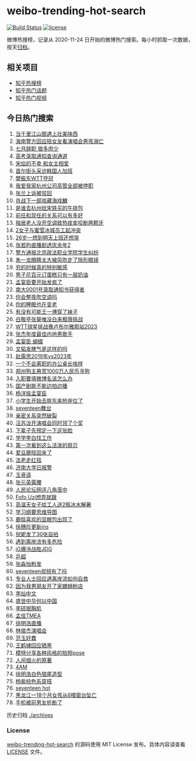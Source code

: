 # weibo-trending-hot-search

[![Build Status](https://github.com/justjavac/weibo-trending-hot-search/workflows/ci/badge.svg?branch=master)](https://github.com/justjavac/weibo-trending-hot-search/actions)
[![license](https://img.shields.io/github/license/justjavac/weibo-trending-hot-search)](https://github.com/justjavac/weibo-trending-hot-search/blob/master/LICENSE)

微博热搜榜，记录从 2020-11-24 日开始的微博热门搜索。每小时抓取一次数据，按天[归档](./archives)。

## 相关项目

- [知乎热搜榜](https://github.com/justjavac/zhihu-trending-top-search)
- [知乎热门话题](https://github.com/justjavac/zhihu-trending-hot-questions)
- [知乎热门视频](https://github.com/justjavac/zhihu-trending-hot-video)

## 今日热门搜索

<!-- BEGIN -->
<!-- 最后更新时间 Mon Jul 10 2023 07:14:17 GMT+0800 (China Standard Time) -->

1. [当千里江山图遇上壮美陕西](https://s.weibo.com//weibo?q=%23%E5%BD%93%E5%8D%83%E9%87%8C%E6%B1%9F%E5%B1%B1%E5%9B%BE%E9%81%87%E4%B8%8A%E5%A3%AE%E7%BE%8E%E9%99%95%E8%A5%BF%23&Refer=new_time)
1. [海南警方回应陪女友看演唱会男孩溺亡](https://s.weibo.com//weibo?q=%23%E6%B5%B7%E5%8D%97%E8%AD%A6%E6%96%B9%E5%9B%9E%E5%BA%94%E9%99%AA%E5%A5%B3%E5%8F%8B%E7%9C%8B%E6%BC%94%E5%94%B1%E4%BC%9A%E7%94%B7%E5%AD%A9%E6%BA%BA%E4%BA%A1%23&t=31&band_rank=10&Refer=top)
1. [七月辞职 狼多肉少](https://s.weibo.com//weibo?q=%E4%B8%83%E6%9C%88%E8%BE%9E%E8%81%8C%20%E7%8B%BC%E5%A4%9A%E8%82%89%E5%B0%91&t=31&band_rank=11&Refer=top)
1. [高考录取通知查询通道](https://s.weibo.com//weibo?q=%23%E9%AB%98%E8%80%83%E5%BD%95%E5%8F%96%E9%80%9A%E7%9F%A5%E6%9F%A5%E8%AF%A2%E9%80%9A%E9%81%93%23&t=31&band_rank=3&Refer=top)
1. [宋焰的不幸 和女主相爱](https://s.weibo.com//weibo?q=%E5%AE%8B%E7%84%B0%E7%9A%84%E4%B8%8D%E5%B9%B8%20%E5%92%8C%E5%A5%B3%E4%B8%BB%E7%9B%B8%E7%88%B1&t=31&band_rank=2&Refer=top)
1. [首尔街头采访韩国人加班](https://s.weibo.com//weibo?q=%E9%A6%96%E5%B0%94%E8%A1%97%E5%A4%B4%E9%87%87%E8%AE%BF%E9%9F%A9%E5%9B%BD%E4%BA%BA%E5%8A%A0%E7%8F%AD&t=31&band_rank=11&Refer=top)
1. [樊振东WTT夺冠](https://s.weibo.com//weibo?q=%23%E6%A8%8A%E6%8C%AF%E4%B8%9CWTT%E5%A4%BA%E5%86%A0%23&t=31&band_rank=6&Refer=top)
1. [我爱我家杭州公司高管全部被停职](https://s.weibo.com//weibo?q=%23%E6%88%91%E7%88%B1%E6%88%91%E5%AE%B6%E6%9D%AD%E5%B7%9E%E5%85%AC%E5%8F%B8%E9%AB%98%E7%AE%A1%E5%85%A8%E9%83%A8%E8%A2%AB%E5%81%9C%E8%81%8C%23&t=31&band_rank=20&Refer=top)
1. [张兰上诉被驳回](https://s.weibo.com//weibo?q=%23%E5%BC%A0%E5%85%B0%E4%B8%8A%E8%AF%89%E8%A2%AB%E9%A9%B3%E5%9B%9E%23&t=31&band_rank=20&Refer=top)
1. [肖战下一部戏藏海戏麟](https://s.weibo.com//weibo?q=%23%E8%82%96%E6%88%98%E4%B8%8B%E4%B8%80%E9%83%A8%E6%88%8F%E8%97%8F%E6%B5%B7%E6%88%8F%E9%BA%9F%23&t=31&band_rank=2&Refer=top)
1. [是谁去杭州给宋轶买的牛排包](https://s.weibo.com//weibo?q=%23%E6%98%AF%E8%B0%81%E5%8E%BB%E6%9D%AD%E5%B7%9E%E7%BB%99%E5%AE%8B%E8%BD%B6%E4%B9%B0%E7%9A%84%E7%89%9B%E6%8E%92%E5%8C%85%23&t=31&band_rank=7&Refer=top)
1. [前任和现任的关系可以有多好](https://s.weibo.com//weibo?q=%E5%89%8D%E4%BB%BB%E5%92%8C%E7%8E%B0%E4%BB%BB%E7%9A%84%E5%85%B3%E7%B3%BB%E5%8F%AF%E4%BB%A5%E6%9C%89%E5%A4%9A%E5%A5%BD&t=31&band_rank=39&Refer=top)
1. [独居老人没开空调致热痉挛咬断两颗牙](https://s.weibo.com//weibo?q=%23%E7%8B%AC%E5%B1%85%E8%80%81%E4%BA%BA%E6%B2%A1%E5%BC%80%E7%A9%BA%E8%B0%83%E8%87%B4%E7%83%AD%E7%97%89%E6%8C%9B%E5%92%AC%E6%96%AD%E4%B8%A4%E9%A2%97%E7%89%99%23&t=31&band_rank=31&Refer=top)
1. [2女子与蜜雪冰城员工起冲突](https://s.weibo.com//weibo?q=%232%E5%A5%B3%E5%AD%90%E4%B8%8E%E8%9C%9C%E9%9B%AA%E5%86%B0%E5%9F%8E%E5%91%98%E5%B7%A5%E8%B5%B7%E5%86%B2%E7%AA%81%23&t=31&band_rank=5&Refer=top)
1. [26岁一想到明天上班还想哭](https://s.weibo.com//weibo?q=%2326%E5%B2%81%E4%B8%80%E6%83%B3%E5%88%B0%E6%98%8E%E5%A4%A9%E4%B8%8A%E7%8F%AD%E8%BF%98%E6%83%B3%E5%93%AD%23&t=31&band_rank=1&Refer=top)
1. [张若昀直播剧透庆余年2](https://s.weibo.com//weibo?q=%23%E5%BC%A0%E8%8B%A5%E6%98%80%E7%9B%B4%E6%92%AD%E5%89%A7%E9%80%8F%E5%BA%86%E4%BD%99%E5%B9%B42%23&t=31&band_rank=6&Refer=top)
1. [警方通报北京政法职业学院学生纠纷](https://s.weibo.com//weibo?q=%23%E8%AD%A6%E6%96%B9%E9%80%9A%E6%8A%A5%E5%8C%97%E4%BA%AC%E6%94%BF%E6%B3%95%E8%81%8C%E4%B8%9A%E5%AD%A6%E9%99%A2%E5%AD%A6%E7%94%9F%E7%BA%A0%E7%BA%B7%23&t=31&band_rank=17&Refer=top)
1. [朱一龙眼睛太大被风吹走了隐形眼镜](https://s.weibo.com//weibo?q=%23%E6%9C%B1%E4%B8%80%E9%BE%99%E7%9C%BC%E7%9D%9B%E5%A4%AA%E5%A4%A7%E8%A2%AB%E9%A3%8E%E5%90%B9%E8%B5%B0%E4%BA%86%E9%9A%90%E5%BD%A2%E7%9C%BC%E9%95%9C%23&t=31&band_rank=8&Refer=top)
1. [穷的时候真的特别敏感](https://s.weibo.com//weibo?q=%E7%A9%B7%E7%9A%84%E6%97%B6%E5%80%99%E7%9C%9F%E7%9A%84%E7%89%B9%E5%88%AB%E6%95%8F%E6%84%9F&t=31&band_rank=12&Refer=top)
1. [男子花百元订蛋糕只有一层奶油](https://s.weibo.com//weibo?q=%23%E7%94%B7%E5%AD%90%E8%8A%B1%E7%99%BE%E5%85%83%E8%AE%A2%E8%9B%8B%E7%B3%95%E5%8F%AA%E6%9C%89%E4%B8%80%E5%B1%82%E5%A5%B6%E6%B2%B9%23&t=31&band_rank=30&Refer=top)
1. [孟宴臣要开始发疯了](https://s.weibo.com//weibo?q=%23%E5%AD%9F%E5%AE%B4%E8%87%A3%E8%A6%81%E5%BC%80%E5%A7%8B%E5%8F%91%E7%96%AF%E4%BA%86%23&t=31&band_rank=32&Refer=top)
1. [南大0001号录取通知书获得者](https://s.weibo.com//weibo?q=%23%E5%8D%97%E5%A4%A70001%E5%8F%B7%E5%BD%95%E5%8F%96%E9%80%9A%E7%9F%A5%E4%B9%A6%E8%8E%B7%E5%BE%97%E8%80%85%23&t=31&band_rank=21&Refer=top)
1. [你会整夜吹空调吗](https://s.weibo.com//weibo?q=%23%E4%BD%A0%E4%BC%9A%E6%95%B4%E5%A4%9C%E5%90%B9%E7%A9%BA%E8%B0%83%E5%90%97%23&t=31&band_rank=21&Refer=top)
1. [你的睡眠也在变老](https://s.weibo.com//weibo?q=%E4%BD%A0%E7%9A%84%E7%9D%A1%E7%9C%A0%E4%B9%9F%E5%9C%A8%E5%8F%98%E8%80%81&t=31&band_rank=40&Refer=top)
1. [有没有可能王一博穿了袜子](https://s.weibo.com//weibo?q=%23%E6%9C%89%E6%B2%A1%E6%9C%89%E5%8F%AF%E8%83%BD%E7%8E%8B%E4%B8%80%E5%8D%9A%E7%A9%BF%E4%BA%86%E8%A2%9C%E5%AD%90%23&t=31&band_rank=30&Refer=top)
1. [白敬亭张昊唯没白来极限挑战](https://s.weibo.com//weibo?q=%23%E7%99%BD%E6%95%AC%E4%BA%AD%E5%BC%A0%E6%98%8A%E5%94%AF%E6%B2%A1%E7%99%BD%E6%9D%A5%E6%9E%81%E9%99%90%E6%8C%91%E6%88%98%23&t=31&band_rank=28&Refer=top)
1. [WTT球星挑战赛卢布尔雅那站2023](https://s.weibo.com//weibo?q=%23WTT%E7%90%83%E6%98%9F%E6%8C%91%E6%88%98%E8%B5%9B%E5%8D%A2%E5%B8%83%E5%B0%94%E9%9B%85%E9%82%A3%E7%AB%992023%23&t=31&band_rank=26&Refer=top)
1. [张杰年度最佳内地男歌手](https://s.weibo.com//weibo?q=%23%E5%BC%A0%E6%9D%B0%E5%B9%B4%E5%BA%A6%E6%9C%80%E4%BD%B3%E5%86%85%E5%9C%B0%E7%94%B7%E6%AD%8C%E6%89%8B%23&t=31&band_rank=27&Refer=top)
1. [孟宴臣 蝴蝶](https://s.weibo.com//weibo?q=%E5%AD%9F%E5%AE%B4%E8%87%A3%20%E8%9D%B4%E8%9D%B6&t=31&band_rank=9&Refer=top)
1. [文韬发脾气是这样的吗](https://s.weibo.com//weibo?q=%E6%96%87%E9%9F%AC%E5%8F%91%E8%84%BE%E6%B0%94%E6%98%AF%E8%BF%99%E6%A0%B7%E7%9A%84%E5%90%97&t=31&band_rank=8&Refer=top)
1. [赵露思2019年vs2023年](https://s.weibo.com//weibo?q=%23%E8%B5%B5%E9%9C%B2%E6%80%9D2019%E5%B9%B4vs2023%E5%B9%B4%23&t=31&band_rank=19&Refer=top)
1. [一个不会离职的办公桌长啥样](https://s.weibo.com//weibo?q=%23%E4%B8%80%E4%B8%AA%E4%B8%8D%E4%BC%9A%E7%A6%BB%E8%81%8C%E7%9A%84%E5%8A%9E%E5%85%AC%E6%A1%8C%E9%95%BF%E5%95%A5%E6%A0%B7%23&t=31&band_rank=25&Refer=top)
1. [郑州狗主悬赏1000万人民币寻狗](https://s.weibo.com//weibo?q=%23%E9%83%91%E5%B7%9E%E7%8B%97%E4%B8%BB%E6%82%AC%E8%B5%8F1000%E4%B8%87%E4%BA%BA%E6%B0%91%E5%B8%81%E5%AF%BB%E7%8B%97%23&t=31&band_rank=33&Refer=top)
1. [入职要填微博名该怎么办](https://s.weibo.com//weibo?q=%23%E5%85%A5%E8%81%8C%E8%A6%81%E5%A1%AB%E5%BE%AE%E5%8D%9A%E5%90%8D%E8%AF%A5%E6%80%8E%E4%B9%88%E5%8A%9E%23&t=31&band_rank=6&Refer=top)
1. [国产剧能不能边拍边播](https://s.weibo.com//weibo?q=%E5%9B%BD%E4%BA%A7%E5%89%A7%E8%83%BD%E4%B8%8D%E8%83%BD%E8%BE%B9%E6%8B%8D%E8%BE%B9%E6%92%AD&t=31&band_rank=18&Refer=top)
1. [杨洋版孟宴臣](https://s.weibo.com//weibo?q=%23%E6%9D%A8%E6%B4%8B%E7%89%88%E5%AD%9F%E5%AE%B4%E8%87%A3%23&t=31&band_rank=15&Refer=top)
1. [小学生开始去胖东来抢座位了](https://s.weibo.com//weibo?q=%23%E5%B0%8F%E5%AD%A6%E7%94%9F%E5%BC%80%E5%A7%8B%E5%8E%BB%E8%83%96%E4%B8%9C%E6%9D%A5%E6%8A%A2%E5%BA%A7%E4%BD%8D%E4%BA%86%23&t=31&band_rank=36&Refer=top)
1. [seventeen舞台](https://s.weibo.com//weibo?q=seventeen%E8%88%9E%E5%8F%B0&t=31&band_rank=26&Refer=top)
1. [亲密关系突然破裂](https://s.weibo.com//weibo?q=%E4%BA%B2%E5%AF%86%E5%85%B3%E7%B3%BB%E7%AA%81%E7%84%B6%E7%A0%B4%E8%A3%82&t=31&band_rank=22&Refer=top)
1. [汪苏泷开演唱会同时领了个奖](https://s.weibo.com//weibo?q=%23%E6%B1%AA%E8%8B%8F%E6%B3%B7%E5%BC%80%E6%BC%94%E5%94%B1%E4%BC%9A%E5%90%8C%E6%97%B6%E9%A2%86%E4%BA%86%E4%B8%AA%E5%A5%96%23&t=31&band_rank=16&Refer=top)
1. [下辈子先预定一下这张脸](https://s.weibo.com//weibo?q=%E4%B8%8B%E8%BE%88%E5%AD%90%E5%85%88%E9%A2%84%E5%AE%9A%E4%B8%80%E4%B8%8B%E8%BF%99%E5%BC%A0%E8%84%B8&t=31&band_rank=34&Refer=top)
1. [学学李白找工作](https://s.weibo.com//weibo?q=%E5%AD%A6%E5%AD%A6%E6%9D%8E%E7%99%BD%E6%89%BE%E5%B7%A5%E4%BD%9C&t=31&band_rank=43&Refer=top)
1. [第一次看到这么活泼的扇贝](https://s.weibo.com//weibo?q=%E7%AC%AC%E4%B8%80%E6%AC%A1%E7%9C%8B%E5%88%B0%E8%BF%99%E4%B9%88%E6%B4%BB%E6%B3%BC%E7%9A%84%E6%89%87%E8%B4%9D&t=31&band_rank=39&Refer=top)
1. [爱豆鹿晗回来了](https://s.weibo.com//weibo?q=%23%E7%88%B1%E8%B1%86%E9%B9%BF%E6%99%97%E5%9B%9E%E6%9D%A5%E4%BA%86%23&t=31&band_rank=14&Refer=top)
1. [法老走红毯](https://s.weibo.com//weibo?q=%23%E6%B3%95%E8%80%81%E8%B5%B0%E7%BA%A2%E6%AF%AF%23&t=31&band_rank=45&Refer=top)
1. [济南大学已报警](https://s.weibo.com//weibo?q=%23%E6%B5%8E%E5%8D%97%E5%A4%A7%E5%AD%A6%E5%B7%B2%E6%8A%A5%E8%AD%A6%23&t=31&band_rank=46&Refer=top)
1. [玉骨遥](https://s.weibo.com//weibo?q=%E7%8E%89%E9%AA%A8%E9%81%A5&t=31&band_rank=48&Refer=top)
1. [张元英露腰](https://s.weibo.com//weibo?q=%23%E5%BC%A0%E5%85%83%E8%8B%B1%E9%9C%B2%E8%85%B0%23&t=31&band_rank=13&Refer=top)
1. [人民论坛网评八角笼中](https://s.weibo.com//weibo?q=%23%E4%BA%BA%E6%B0%91%E8%AE%BA%E5%9D%9B%E7%BD%91%E8%AF%84%E5%85%AB%E8%A7%92%E7%AC%BC%E4%B8%AD%23&t=31&band_rank=37&Refer=top)
1. [Fofo Uzi想弄就跟](https://s.weibo.com//weibo?q=Fofo%20Uzi%E6%83%B3%E5%BC%84%E5%B0%B1%E8%B7%9F&t=31&band_rank=48&Refer=top)
1. [高温天女子给工人送2瓶冰水解暑](https://s.weibo.com//weibo?q=%23%E9%AB%98%E6%B8%A9%E5%A4%A9%E5%A5%B3%E5%AD%90%E7%BB%99%E5%B7%A5%E4%BA%BA%E9%80%812%E7%93%B6%E5%86%B0%E6%B0%B4%E8%A7%A3%E6%9A%91%23&t=31&band_rank=50&Refer=top)
1. [学习纲要思维导图](https://s.weibo.com//weibo?q=%23%E5%AD%A6%E4%B9%A0%E7%BA%B2%E8%A6%81%E6%80%9D%E7%BB%B4%E5%AF%BC%E5%9B%BE%23&Refer=new_time)
1. [鹿晗喜欢的显眼包出现了](https://s.weibo.com//weibo?q=%23%E9%B9%BF%E6%99%97%E5%96%9C%E6%AC%A2%E7%9A%84%E6%98%BE%E7%9C%BC%E5%8C%85%E5%87%BA%E7%8E%B0%E4%BA%86%23&t=31&band_rank=43&Refer=top)
1. [徐穗珍更新ins](https://s.weibo.com//weibo?q=%23%E5%BE%90%E7%A9%97%E7%8F%8D%E6%9B%B4%E6%96%B0ins%23&t=31&band_rank=35&Refer=top)
1. [倪妮发了30张自拍](https://s.weibo.com//weibo?q=%23%E5%80%AA%E5%A6%AE%E5%8F%91%E4%BA%8630%E5%BC%A0%E8%87%AA%E6%8B%8D%23&t=31&band_rank=26&Refer=top)
1. [遇到离岸流有多危险](https://s.weibo.com//weibo?q=%23%E9%81%87%E5%88%B0%E7%A6%BB%E5%B2%B8%E6%B5%81%E6%9C%89%E5%A4%9A%E5%8D%B1%E9%99%A9%23&t=31&band_rank=49&Refer=top)
1. [iG爆冷战胜JDG](https://s.weibo.com//weibo?q=%23iG%E7%88%86%E5%86%B7%E6%88%98%E8%83%9CJDG%23&t=31&band_rank=36&Refer=top)
1. [乒超](https://s.weibo.com//weibo?q=%E4%B9%92%E8%B6%85&t=31&band_rank=15&Refer=top)
1. [张淼怡粉发](https://s.weibo.com//weibo?q=%23%E5%BC%A0%E6%B7%BC%E6%80%A1%E7%B2%89%E5%8F%91%23&t=31&band_rank=32&Refer=top)
1. [seventeen视频有了吗](https://s.weibo.com//weibo?q=seventeen%E8%A7%86%E9%A2%91%E6%9C%89%E4%BA%86%E5%90%97&t=31&band_rank=24&Refer=top)
1. [专业人士回应遇离岸流如何自救](https://s.weibo.com//weibo?q=%23%E4%B8%93%E4%B8%9A%E4%BA%BA%E5%A3%AB%E5%9B%9E%E5%BA%94%E9%81%87%E7%A6%BB%E5%B2%B8%E6%B5%81%E5%A6%82%E4%BD%95%E8%87%AA%E6%95%91%23&t=31&band_rank=39&Refer=top)
1. [因为我男朋友开了家螺蛳粉店](https://s.weibo.com//weibo?q=%23%E5%9B%A0%E4%B8%BA%E6%88%91%E7%94%B7%E6%9C%8B%E5%8F%8B%E5%BC%80%E4%BA%86%E5%AE%B6%E8%9E%BA%E8%9B%B3%E7%B2%89%E5%BA%97%23&t=31&band_rank=4&Refer=top)
1. [李灿中文](https://s.weibo.com//weibo?q=%E6%9D%8E%E7%81%BF%E4%B8%AD%E6%96%87&t=31&band_rank=23&Refer=top)
1. [盛世中华何以中国](https://s.weibo.com//weibo?q=%23%E7%9B%9B%E4%B8%96%E4%B8%AD%E5%8D%8E%E4%BD%95%E4%BB%A5%E4%B8%AD%E5%9B%BD%23&Refer=new_time)
1. [李硕珉胸肌](https://s.weibo.com//weibo?q=%E6%9D%8E%E7%A1%95%E7%8F%89%E8%83%B8%E8%82%8C&t=31&band_rank=44&Refer=top)
1. [孟佳TMEA](https://s.weibo.com//weibo?q=%E5%AD%9F%E4%BD%B3TMEA&t=31&band_rank=39&Refer=top)
1. [徐明浩直播](https://s.weibo.com//weibo?q=%E5%BE%90%E6%98%8E%E6%B5%A9%E7%9B%B4%E6%92%AD&t=31&band_rank=16&Refer=top)
1. [林俊杰演唱会](https://s.weibo.com//weibo?q=%E6%9E%97%E4%BF%8A%E6%9D%B0%E6%BC%94%E5%94%B1%E4%BC%9A&t=31&band_rank=41&Refer=top)
1. [范玉好蠢](https://s.weibo.com//weibo?q=%E8%8C%83%E7%8E%89%E5%A5%BD%E8%A0%A2&t=31&band_rank=48&Refer=top)
1. [王鹤棣回应晒黑](https://s.weibo.com//weibo?q=%23%E7%8E%8B%E9%B9%A4%E6%A3%A3%E5%9B%9E%E5%BA%94%E6%99%92%E9%BB%91%23&t=31&band_rank=42&Refer=top)
1. [模特分享各种风格的拍照pose](https://s.weibo.com//weibo?q=%E6%A8%A1%E7%89%B9%E5%88%86%E4%BA%AB%E5%90%84%E7%A7%8D%E9%A3%8E%E6%A0%BC%E7%9A%84%E6%8B%8D%E7%85%A7pose&t=31&band_rank=50&Refer=top)
1. [人间烟火的原著](https://s.weibo.com//weibo?q=%E4%BA%BA%E9%97%B4%E7%83%9F%E7%81%AB%E7%9A%84%E5%8E%9F%E8%91%97&t=31&band_rank=34&Refer=top)
1. [4AM](https://s.weibo.com//weibo?q=4AM&t=31&band_rank=29&Refer=top)
1. [徐明浩白色狼尾造型](https://s.weibo.com//weibo?q=%23%E5%BE%90%E6%98%8E%E6%B5%A9%E7%99%BD%E8%89%B2%E7%8B%BC%E5%B0%BE%E9%80%A0%E5%9E%8B%23&t=31&band_rank=27&Refer=top)
1. [杨紫棕色系穿搭](https://s.weibo.com//weibo?q=%23%E6%9D%A8%E7%B4%AB%E6%A3%95%E8%89%B2%E7%B3%BB%E7%A9%BF%E6%90%AD%23&t=31&band_rank=38&Refer=top)
1. [seventeen hot](https://s.weibo.com//weibo?q=seventeen%20hot&t=31&band_rank=47&Refer=top)
1. [黑龙江一18个月女孩从6楼窗台坠亡](https://s.weibo.com//weibo?q=%23%E9%BB%91%E9%BE%99%E6%B1%9F%E4%B8%8018%E4%B8%AA%E6%9C%88%E5%A5%B3%E5%AD%A9%E4%BB%8E6%E6%A5%BC%E7%AA%97%E5%8F%B0%E5%9D%A0%E4%BA%A1%23&t=31&band_rank=49&Refer=top)
1. [手机被前男友折断了](https://s.weibo.com//weibo?q=%23%E6%89%8B%E6%9C%BA%E8%A2%AB%E5%89%8D%E7%94%B7%E5%8F%8B%E6%8A%98%E6%96%AD%E4%BA%86%23&t=31&band_rank=50&Refer=top)

<!-- END -->

历史归档 [./archives](./archives)

### License

[weibo-trending-hot-search](https://github.com/justjavac/weibo-trending-hot-search) 的源码使用 MIT License
发布。具体内容请查看 [LICENSE](./LICENSE) 文件。
